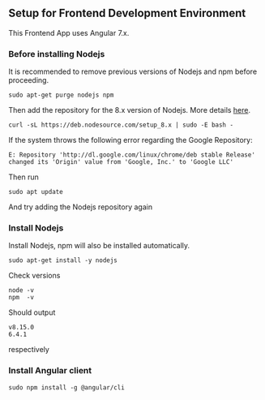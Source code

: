 ## Setup for Frontend Development Environment
This Frontend App uses Angular 7.x. 

### Before installing Nodejs
It is recommended to remove previous versions of Nodejs and npm before proceeding.
```
sudo apt-get purge nodejs npm
```
Then add the repository for the 8.x version of Nodejs. More details [here](https://github.com/nodesource/distributions#debinstall).
```
curl -sL https://deb.nodesource.com/setup_8.x | sudo -E bash -
```
If the system throws the following error regarding the Google Repository:
```
E: Repository 'http://dl.google.com/linux/chrome/deb stable Release' changed its 'Origin' value from 'Google, Inc.' to 'Google LLC'
```
Then run
```
sudo apt update
```
And try adding the Nodejs repository again

### Install Nodejs
Install Nodejs, npm will also be installed automatically.
```
sudo apt-get install -y nodejs
```
Check versions
```
node -v
npm  -v
```
Should output
```
v8.15.0
6.4.1
```
respectively

### Install Angular client
```
sudo npm install -g @angular/cli
```
